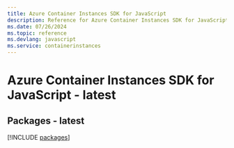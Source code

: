 ```yaml
---
title: Azure Container Instances SDK for JavaScript
description: Reference for Azure Container Instances SDK for JavaScript
ms.date: 07/26/2024
ms.topic: reference
ms.devlang: javascript
ms.service: containerinstances
---
```

# Azure Container Instances SDK for JavaScript - latest
## Packages - latest
[!INCLUDE [packages](container-instances-index.md)]